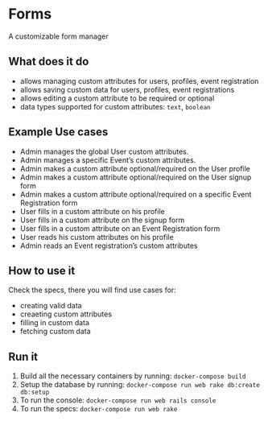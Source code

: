 # Forms
A customizable form manager

## What does it do

 - allows managing custom attributes for users, profiles, event registration
 - allows saving custom data for users, profiles, event registrations
 - allows editing a custom attribute to be required or optional
 - data types supported for custom attributes: `text`, `boolean`
 
## Example Use cases

  - Admin manages the global User custom attributes.
  - Admin manages a specific Event’s custom attributes.
  - Admin makes a custom attribute optional/required on the User profile
  - Admin makes a custom attribute optional/required on the User signup form
  - Admin makes a custom attribute optional/required on a specific Event Registration form
  - User fills in a custom attribute on his profile
  - User fills in a custom attribute on the signup form
  - User fills in a custom attribute on an Event Registration form
  - User reads his custom attributes on his profile
  - Admin reads an Event registration’s custom attributes
        
## How to use it
  Check the specs, there you will find use cases for:
   - creating valid data
   - creaeting custom attributes
   - filling in custom data
   - fetching custom data

## Run it

  1. Build all the necessary containers by running: `docker-compose build`
  2. Setup the database by running: `docker-compose run web rake db:create db:setup`
  3. To run the console: `docker-compose run web rails console`
  4. To run the specs: `docker-compose run web rake`
